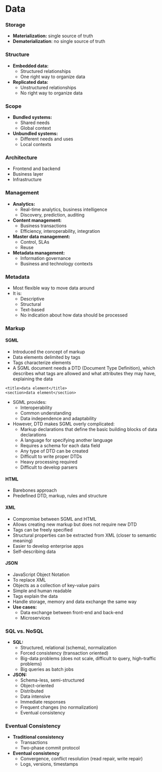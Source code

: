# Data
### Storage
- **Materialization:** single source of truth
- **Dematerialization**: no single source of truth

### Structure
- **Embedded data:**
	- Structured relationships
	- One right way to organize data
- **Replicated data:**
	- Unstructured relationships
	- No right way to organize data

### Scope
- **Bundled systems:**
	- Shared needs
	- Global context
- **Unbundled systems:**
	- Different needs and uses
	- Local contexts

### Architecture
- Frontend and backend
- Business layer
- Infrastructure

### Management
- **Analytics:**
	- Real-time analytics, business intelligence
	- Discovery, prediction, auditing
- **Content management:**
	- Business transactions
	- Efficiency, interoperability, integration
- **Master data management:**
	- Control, SLAs
	- Reuse
- **Metadata management:**
	- Information governance
	- Business and technology contexts

### Metadata
- Most flexible way to move data around
- It is:
	- Descriptive
	- Structural
	- Text-based
	- No indication about how data should be processed

### Markup
#### SGML
- Introduced the concept of markup
- Data elements delimited by tags
- Tags characterize elements
- A SGML document needs a DTD (Document Type Definition), which describes what tags are allowed and what attributes they may have, explaining the data

```
<title>data element</title>
<section>data element</section>
```

- SGML provides:
	- Interoperability
	- Common understanding
	- Data independence and adaptability
- However, DTD makes SGML overly complicated:
	- Markup declarations that define the basic building blocks of data declarations
	- A language for specifying another language
	- Requires a schema for each data field
	- Any type of DTD can be created
	- Difficult to write proper DTDs
	- Heavy processing required
	- Difficult to develop parsers

#### HTML
- Barebones approach
- Predefined DTD, markup, rules and structure

#### XML
- Compromise between SGML and HTML
- Allows creating new markup but does not require new DTD
- Tags can be freely specified
- Structural properties can be extracted from XML (closer to semantic meaning)
- Easier to develop enterprise apps
- Self-describing data

#### JSON
- JavaScript Object Notation
- To replace XML
- Objects as a collection of key-value pairs
- Simple and human readable
- Tags explain the data
- Handle storage, memory and data exchange the same way
- **Use cases:**
	- Data exchange between front-end and back-end
	- Microservices

### SQL vs. NoSQL
- **SQL:**
	- Structured, relational (schema), normalization
	- Forced consistency (transaction oriented)
	- Big-data problems (does not scale, difficult to query, high-traffic problems)
	- Big queries as batch jobs
- **JSON:**
	- Schema-less, semi-structured
	- Object-oriented
	- Distributed
	- Data intensive
	- Immediate responses
	- Frequent changes (no normalization)
	- Eventual consistency

### Eventual Consistency
- **Traditional consistency**
	- Transactions
	- Two-phase commit protocol
- **Eventual consistency**
	- Convergence, conflict resolution (read repair, write repair)
	- Logs, versions, timestamps